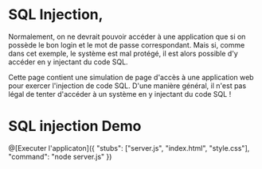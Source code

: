 # SQL Injection,

Normalement, on ne devrait pouvoir accéder à une application que si on possède le bon login et le mot de passe correspondant. 
Mais si, comme dans cet exemple, le système est mal protégé, il est alors possible d'y accéder en y injectant du code SQL.

Cette page contient une simulation de page d'accès à une application web pour exercer l'injection de code SQL. D'une manière général, il n'est pas légal de tenter d'accéder à un système en y injectant du code SQL !


# SQL injection Demo

@[Executer l'applicaton]({ "stubs": ["server.js", "index.html", "style.css"], "command": "node server.js" })


